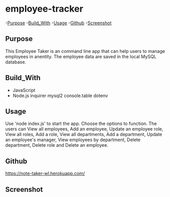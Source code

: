 # employee-tracker

-[Purpose](#Purpose)
-[Build_With](#Build_With)
-[Usage](#Usage)
-[Github](#Github)
-[Screenshot](#Screenshot)



## Purpose

This Employee Taker is an command line app that can help users to manage employees in anentity. The employee data are saved in the local MySQL database.

## Build_With
* JavaScript
* Node.js
  inquirer
  mysql2
  console.table
  dotenv


## Usage
Use 'node index.js' to start the app. Choose the options to function. The users can View all employees, Add an employee, Update an employee role, View all roles, Add a role, View all departments, Add a department, Update an employee's manager, View employees by department, Delete department, Delete role and Delete an employee.

## Github
https://note-taker-wl.herokuapp.com/

## Screenshot
